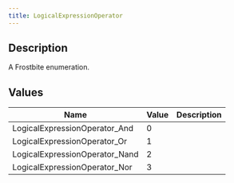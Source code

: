 ```yaml
---
title: LogicalExpressionOperator
---
```

## Description

A Frostbite enumeration.

## Values

| Name                            | Value | Description |
| ------------------------------- | ----- | ----------- |
| LogicalExpressionOperator\_And  | 0     |             |
| LogicalExpressionOperator\_Or   | 1     |             |
| LogicalExpressionOperator\_Nand | 2     |             |
| LogicalExpressionOperator\_Nor  | 3     |             |
